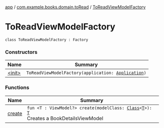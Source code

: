 [app](../../index.md) / [com.example.books.domain.toRead](../index.md) / [ToReadViewModelFactory](./index.md)

# ToReadViewModelFactory

`class ToReadViewModelFactory : Factory`

### Constructors

| Name | Summary |
|---|---|
| [&lt;init&gt;](-init-.md) | `ToReadViewModelFactory(application: `[`Application`](https://developer.android.com/reference/android/app/Application.html)`)` |

### Functions

| Name | Summary |
|---|---|
| [create](create.md) | `fun <T : ViewModel?> create(modelClass: `[`Class`](https://developer.android.com/reference/java/lang/Class.html)`<`[`T`](create.md#T)`>): `[`T`](create.md#T)<br>Creates a BookDetailsViewModel |
